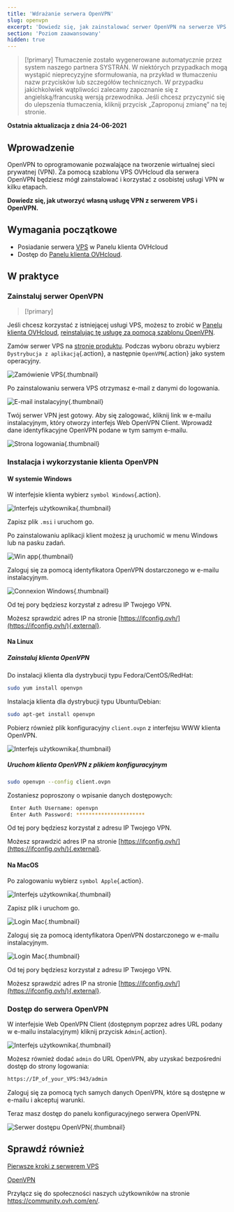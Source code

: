 ```yaml
---
title: 'Wdrażanie serwera OpenVPN'
slug: openvpn
excerpt: 'Dowiedz się, jak zainstalować serwer OpenVPN na serwerze VPS'
section: 'Poziom zaawansowany'
hidden: true
---
```


> [!primary]
> Tłumaczenie zostało wygenerowane automatycznie przez system naszego partnera SYSTRAN. W niektórych przypadkach mogą wystąpić nieprecyzyjne sformułowania, na przykład w tłumaczeniu nazw przycisków lub szczegółów technicznych. W przypadku jakichkolwiek wątpliwości zalecamy zapoznanie się z angielską/francuską wersją przewodnika. Jeśli chcesz przyczynić się do ulepszenia tłumaczenia, kliknij przycisk „Zaproponuj zmianę” na tej stronie.
> 

**Ostatnia aktualizacja z dnia 24-06-2021**

## Wprowadzenie

OpenVPN to oprogramowanie pozwalające na tworzenie wirtualnej sieci prywatnej (VPN). Za pomocą szablonu VPS OVHcloud dla serwera OpenVPN będziesz mógł zainstalować i korzystać z osobistej usługi VPN w kilku etapach.

**Dowiedz się, jak utworzyć własną usługę VPN z serwerem VPS i OpenVPN.**

## Wymagania początkowe

- Posiadanie serwera [VPS](https://www.ovhcloud.com/pl/vps/) w Panelu klienta OVHcloud
- Dostęp do [Panelu klienta OVHcloud](https://www.ovh.com/auth/?action=gotomanager&from=https://www.ovh.pl/&ovhSubsidiary=pl).

## W praktyce

### Zainstaluj serwer OpenVPN

> [!primary]
>
Jeśli chcesz korzystać z istniejącej usługi VPS, możesz to zrobić w [Panelu klienta OVHcloud](https://www.ovh.com/auth/?action=gotomanager&from=https://www.ovh.pl/&ovhSubsidiary=pl), [reinstalując tę usługę za pomocą szablonu OpenVPN](../pierwsze-kroki-vps/#reinstallvps).
>

Zamów serwer VPS na [stronie produktu](https://www.ovhcloud.com/pl/vps/). Podczas wyboru obrazu wybierz `Dystrybucja z aplikacją`{.action}, a następnie `OpenVPN`{.action} jako system operacyjny.

![Zamówienie VPS](images/order_vps.png){.thumbnail}

Po zainstalowaniu serwera VPS otrzymasz e-mail z danymi do logowania.

![E-mail instalacyjny](images/opencredent2.png){.thumbnail}

Twój serwer VPN jest gotowy. Aby się zalogować, kliknij link w e-mailu instalacyjnym, który otworzy interfejs Web OpenVPN Client. Wprowadź dane identyfikacyjne OpenVPN podane w tym samym e-mailu.

![Strona logowania](images/login_user.png){.thumbnail}

### Instalacja i wykorzystanie klienta OpenVPN

#### W systemie Windows

W interfejsie klienta wybierz `symbol Windows`{.action}.

![Interfejs użytkownika](images/windows_client.png){.thumbnail}

Zapisz plik `.msi` i uruchom go.

Po zainstalowaniu aplikacji klient możesz ją uruchomić w menu Windows lub na pasku zadań.

![Win app](images/win_launch.png){.thumbnail}

Zaloguj się za pomocą identyfikatora OpenVPN dostarczonego w e-mailu instalacyjnym.

![Connexion Windows](images/win_login.png){.thumbnail}

Od tej pory będziesz korzystał z adresu IP Twojego VPN.

Możesz sprawdzić adres IP na stronie [https://ifconfig.ovh/](https://ifconfig.ovh/){.external}.

#### Na Linux

##### **Zainstaluj klienta OpenVPN**

Do instalacji klienta dla dystrybucji typu Fedora/CentOS/RedHat:

```sh
sudo yum install openvpn
```

Instalacja klienta dla dystrybucji typu Ubuntu/Debian:

```sh
sudo apt-get install openvpn
```

Pobierz również plik konfiguracyjny `client.ovpn` z interfejsu WWW klienta OpenVPN.

![Interfejs użytkownika](images/ovpn.png){.thumbnail}

##### **Uruchom klienta OpenVPN z plikiem konfiguracyjnym**

```sh
sudo openvpn --config client.ovpn
```

Zostaniesz poproszony o wpisanie danych dostępowych:

```sh
 Enter Auth Username: openvpn
 Enter Auth Password: **********************
```

Od tej pory będziesz korzystał z adresu IP Twojego VPN.

Możesz sprawdzić adres IP na stronie [https://ifconfig.ovh/](https://ifconfig.ovh/){.external}.

#### Na MacOS

Po zalogowaniu wybierz `symbol Apple`{.action}.

![Interfejs użytkownika](images/mac_client.png){.thumbnail}

Zapisz plik i uruchom go.

![Login Mac](images/login_screen_mac.png){.thumbnail}

Zaloguj się za pomocą identyfikatora OpenVPN dostarczonego w e-mailu instalacyjnym.

![Login Mac](images/connection_openvpn_mac.png){.thumbnail}

Od tej pory będziesz korzystał z adresu IP Twojego VPN.

Możesz sprawdzić adres IP na stronie [https://ifconfig.ovh/](https://ifconfig.ovh/){.external}.

### Dostęp do serwera OpenVPN

W interfejsie Web OpenVPN Client (dostępnym poprzez adres URL podany w e-mailu instalacyjnym) kliknij przycisk `Admin`{.action}.

![Interfejs użytkownika](images/admin_button.png){.thumbnail}

Możesz również dodać `admin` do URL OpenVPN, aby uzyskać bezpośredni dostęp do strony logowania:

```sh
https://IP_of_your_VPS:943/admin
```

Zaloguj się za pomocą tych samych danych OpenVPN, które są dostępne w e-mailu i akceptuj warunki.

Teraz masz dostęp do panelu konfiguracyjnego serwera OpenVPN.

![Serwer dostępu OpenVPN](images/admin_access.png){.thumbnail}

## Sprawdź również

[Pierwsze kroki z serwerem VPS](../pierwsze-kroki-vps/)

[OpenVPN](https://openvpn.net/)

Przyłącz się do społeczności naszych użytkowników na stronie <https://community.ovh.com/en/>.
